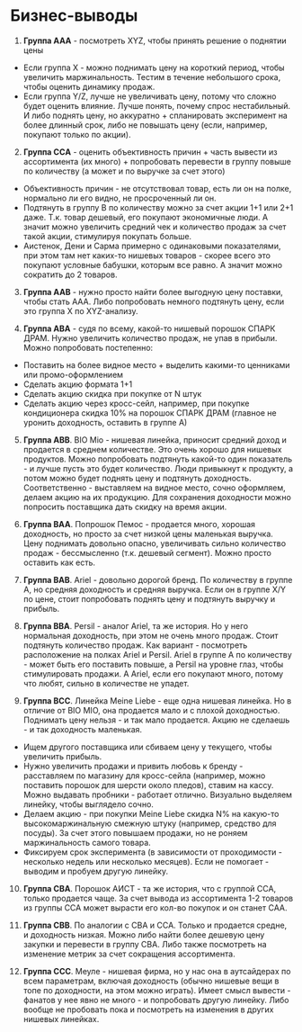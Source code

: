 # Бизнес-выводы

1. **Группа AAA** - посмотреть XYZ, чтобы принять решение о поднятии цены

*   Если группа X - можно поднимать цену на короткий период, чтобы увеличить маржинальность. Тестим в течение небольшого срока, чтобы оценить динамику продаж.
*   Если группа Y/Z, лучше не увеличивать цену, потому что сложно будет оценить влияние. Лучше понять, почему спрос нестабильный. И либо поднять цену, но аккуратно + спланировать эксперимент на более длинный срок, либо не повышать цену (если, например, покупают только по акции). 

2. **Группа ССA** - оценить объективность причин + часть вывести из ассортимента (их много) + попробовать перевести в группу повыше по количеству (а может и по выручке за счет этого)

* Объективность причин - не отсутствовал товар, есть ли он на полке, нормально ли его видно, не просроченный ли он. 
* Подтянуть в группу B по количеству можно за счет акции 1+1 или 2+1 даже. Т.к. товар дешевый, его покупают экономичные люди. А значит можно увеличить средний чек и количество продаж за счет такой акции, стимулируя покупать больше. 
* Аистенок, Дени и Сарма примерно с одинаковыми показателями, при этом там нет каких-то нишевых товаров - скорее всего это покупают условные бабушки, которым все равно. А значит можно сократить до 2 товаров.

3. **Группа AAB** - нужно просто найти более выгодную цену поставки, чтобы стать AAA. Либо попробовать немного подтянуть цену, если это группа X по XYZ-анализу. 

4. **Группа ABA** - судя по всему, какой-то нишевый порошок СПАРК ДРАМ. Нужно увеличить количество продаж, не упав в прибыли. Можно попробовать постепенно:

* Поставить на более видное место + выделить какими-то ценниками или промо-оформлением
* Сделать акцию формата 1+1
* Сделать акцию скидка при покупке от N штук
* Сделать акцию через кросс-сейл, например, при покупке кондиционера скидка 10% на порошок СПАРК ДРАМ (главное не уронить доходность, оставить в группе А)

5. **Группа ABB**. BIO Mio - нишевая линейка, приносит средний доход и продается в среднем количестве. Это очень хорошо для нишевых продуктов. Можно попробовать подтянуть какой-то один показатель - и лучше пусть это будет количество. Люди привыкнут к продукту, а потом можно будет поднять цену и подтянуть доходность. Соответственно - выставляем на видное место, сочно оформляем, делаем акцию на их продукцию. Для сохранения доходности можно попросить поставщика дать скидку на время акции.

6. **Группа BAA**. Попрошок Пемос - продается много, хорошая доходность, но просто за счет низкой цены маленькая выручка. Цену поднимать довольно опасно, увеличивать сильно количество продаж - бессмысленно (т.к. дешевый сегмент). Можно просто оставить как есть. 

7. **Группа BAB**. Ariel - довольно дорогой бренд. По количеству в группе А, но средняя доходность и средняя выручка. Если он в группе X/Y по цене, стоит попробовать поднять цену и подтянуть выручку и прибыль.

8. **Группа BBA**. Persil - аналог Ariel, та же история. Но у него нормальная доходность, при этом не очень много продаж. Стоит подтянуть количество продаж. Как вариант - посмотреть расположение на полках Ariel и Persil. Ariel в группе А по количеству - может быть его поставить повыше, а Persil на уровне глаз, чтобы стимулировать продажи. А Ariel, если его покупают много, потому что любят, сильно в количестве не упадет. 

9. **Группа BCC**. Линейка Meine Liebe - еще одна нишевая линейка. Но в отличие от BIO MIO, она продается мало и с плохой доходностью. Поднимать цену нельзя - и так мало продается. Акцию не сделаешь - и так доходность маленькая. 

* Ищем другого поставщика или сбиваем цену у текущего, чтобы увеличить прибыль. 
* Нужно увеличить продажи и привить любовь к бренду - расставляем по магазину для кросс-сейла (например, можно поставить порошок для шерсти около пледов), ставим на кассу. Можно выдавать пробники - работает отлично. Визуально выделяем линейку, чтобы выглядело сочно. 
* Делаем акцию - при покупки Meine Liebe скидка N% на какую-то высокомаржинальную смежную штуку (например, средство для посуды). За счет этого повышаем продажи, но не роняем маржинальность самого товара. 
* Фиксируем срок эксперимента (в зависимости от проходимости - несколько недель или несколько месяцев). Если не помогает - выводим и пробуем другую линейку. 

10. **Группа CBA**. Порошок АИСТ - та же история, что с группой CCA, только продается чаще. За счет вывода из ассортимента 1-2 товаров из группы CCA может вырасти его кол-во покупок и он станет CAA.

11. **Группа CBB**. По аналогии с CBA и CCA. Только и продается средне, и доходность низкая. Можно либо найти более дешевую цену закупки и перевести в группу CBA. Либо также посмотреть на изменение метрик за счет сокращения ассортимента. 

12. **Группа CCC**. Меуле - нишевая фирма, но у нас она в аутсайдерах по всем параметрам, включая доходность (обычно нишевые вещи в топе по доходности, на этом можно играть). Имеет смысл вывести - фанатов у нее явно не много - и попробовать другую линейку. Либо вообще не пробовать пока и посмотреть на изменения в других нишевых линейках. 
